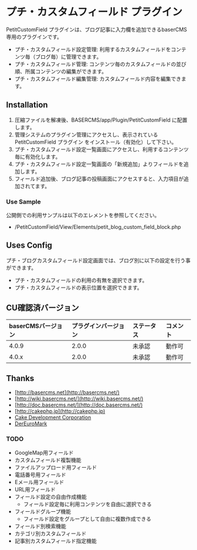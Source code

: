 # プチ・カスタムフィールド プラグイン

PetitCustomField プラグインは、ブログ記事に入力欄を追加できるbaserCMS専用のプラグインです。

* プチ・カスタムフィールド設定管理: 利用するカスタムフィールドをコンテンツ毎（ブログ毎）に管理できます。
* プチ・カスタムフィールド管理: コンテンツ毎のカスタムフィールドの並び順、所属コンテンツの編集ができます。
* プチ・カスタムフィールド編集管理: カスタムフィールド内容を編集できます。


## Installation

1. 圧縮ファイルを解凍後、BASERCMS/app/Plugin/PetitCustomField に配置します。
2. 管理システムのプラグイン管理にアクセスし、表示されている PetitCustomField プラグイン をインストール（有効化）して下さい。
3. プチ・カスタムフィールド設定一覧画面にアクセスし、利用するコンテンツ毎に有効化します。
4. プチ・カスタムフィールド設定一覧画面の「新規追加」よりフィールドを追加します。
5. フィールド追加後、ブログ記事の投稿画面にアクセスすると、入力項目が追加されてます。


### Use Sample

公開側での利用サンプルは以下のエレメントを参照してください。

* /PetitCustomField/View/Elements/petit_blog_custom_field_block.php


## Uses Config

プチ・ブログカスタムフィールド設定画面では、ブログ別に以下の設定を行う事ができます。

* プチ・カスタムフィールドの利用の有無を選択できます。
* プチ・カスタムフィールドの表示位置を選択できます。


## CU確認済バージョン

|baserCMSバージョン|プラグインバージョン|ステータス|コメント|
|:--|:--|:--|:--|
|4.0.9|2.0.0|未承認|動作可|
|4.0.x|2.0.0|未承認|動作可|


## Thanks ##

- [http://basercms.net](http://basercms.net/)
- [http://wiki.basercms.net/](http://wiki.basercms.net/)
- [http://doc.basercms.net/](http://doc.basercms.net/)
- [http://cakephp.jp](http://cakephp.jp)
- [Cake Development Corporation](http://cakedc.com)
- [DerEuroMark](http://www.dereuromark.de/)


### TODO

* GoogleMap用フィールド
* カスタムフィールド複製機能
* ファイルアップロード用フィールド
* 電話番号用フィールド
* Eメール用フィールド
* URL用フィールド
* フィールド設定の自由作成機能
  * フィールド設定毎に利用コンテンツを自由に選択できる
* フィールドグループ機能
  * フィールド設定をグループとして自由に複数作成できる
* フィールド別検索機能
* カテゴリ別カスタムフィールド
* 記事別カスタムフィールド指定機能
